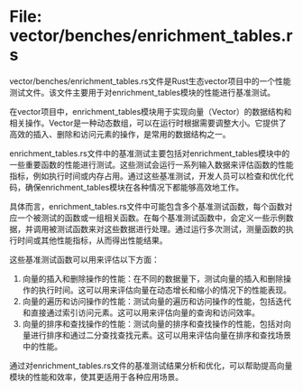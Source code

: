 # File: vector/benches/enrichment_tables.rs

vector/benches/enrichment_tables.rs文件是Rust生态vector项目中的一个性能测试文件。该文件主要用于对enrichment_tables模块的性能进行基准测试。

在vector项目中，enrichment_tables模块用于实现向量（Vector）的数据结构和相关操作。Vector是一种动态数组，可以在运行时根据需要调整大小。它提供了高效的插入、删除和访问元素的操作，是常用的数据结构之一。

enrichment_tables.rs文件中的基准测试主要包括对enrichment_tables模块中的一些重要函数的性能进行测试。这些测试会运行一系列输入数据来评估函数的性能指标，例如执行时间或内存占用。通过这些基准测试，开发人员可以检查和优化代码，确保enrichment_tables模块在各种情况下都能够高效地工作。

具体而言，enrichment_tables.rs文件中可能包含多个基准测试函数，每个函数对应一个被测试的函数或一组相关函数。在每个基准测试函数中，会定义一些示例数据，并调用被测试函数来对这些数据进行处理。通过运行多次测试，测量函数的执行时间或其他性能指标，从而得出性能结果。

这些基准测试函数可以用来评估以下方面：
1. 向量的插入和删除操作的性能：在不同的数据量下，测试向量的插入和删除操作的执行时间。这可以用来评估向量在动态增长和缩小的情况下的性能表现。
2. 向量的遍历和访问操作的性能：测试向量的遍历和访问操作的性能，包括迭代和直接通过索引访问元素。这可以用来评估向量的查询和访问效率。
3. 向量的排序和查找操作的性能：测试向量的排序和查找操作的性能，包括对向量进行排序和通过二分查找查找元素。这可以用来评估向量在排序和查找场景中的性能。

通过对enrichment_tables.rs文件的基准测试结果分析和优化，可以帮助提高向量模块的性能和效率，使其更适用于各种应用场景。

